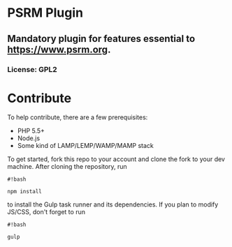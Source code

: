 # PSRM Plugin #
## Mandatory plugin for features essential to https://www.psrm.org. ##
### License:        GPL2 ###

# Contribute #
To help contribute, there are a few prerequisites:

* PHP 5.5+
* Node.js
* Some kind of LAMP/LEMP/WAMP/MAMP stack

To get started, fork this repo to your account and clone the fork to your dev machine. After cloning the repository, run 
```
#!bash

npm install
```
to install the Gulp task runner and its dependencies. If you plan to modify JS/CSS, don't forget to run

```
#!bash

gulp
```